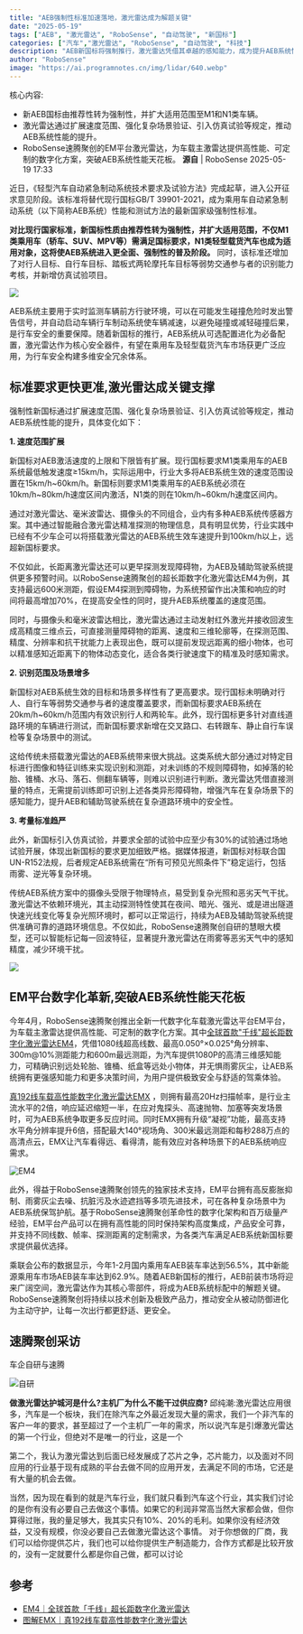 ```yaml
---
title: "AEB强制性标准加速落地，激光雷达成为解题关键"
date: "2025-05-19"
tags: ["AEB", "激光雷达", "RoboSense", "自动驾驶", "新国标"]
categories: ["汽车","激光雷达", "RoboSense", "自动驾驶", "科技"]
description: "AEB新国标将强制推行，激光雷达凭借其卓越的感知能力，成为提升AEB系统性能的关键。"
author: "RoboSense"
image: "https://ai.programnotes.cn/img/lidar/640.webp"
---
```


核心内容:
- 新AEB国标由推荐性转为强制性，并扩大适用范围至M1和N1类车辆。
- 激光雷达通过扩展速度范围、强化复杂场景验证、引入仿真试验等规定，推动AEB系统性能的提升。
- RoboSense速腾聚创的EM平台激光雷达，为车载主激雷达提供高性能、可定制的数字化方案，突破AEB系统性能天花板。
**源自** | RoboSense 2025-05-19 17:33

近日，《轻型汽车自动紧急制动系统技术要求及试验方法》完成起草，进入公开征求意见阶段。该标准将替代现行国标GB/T 39901-2021，成为乘用车自动紧急制动系统（以下简称AEB系统）性能和测试方法的最新国家级强制性标准。

**对比现行国家标准，新国标性质由推荐性转为强制性，并扩大适用范围，不仅M1类乘用车（轿车、SUV、MPV等）需满足国标要求，N1类轻型载货汽车也成为适用对象，这将使AEB系统进入更全面、强制性的普及阶段。**
同时，该标准还增加了对行人目标、自行车目标、踏板式两轮摩托车目标等弱势交通参与者的识别能力考核，并新增仿真试验项目。

![](https://ai.programnotes.cn/img/ai/99cf9502d8a7301c1564cab2a7825e4b.gif)


AEB系统主要用于实时监测车辆前方行驶环境，可以在可能发生碰撞危险时发出警告信号，并自动启动车辆行车制动系统使车辆减速，以避免碰撞或减轻碰撞后果，是行车安全的重要保障。随着新国标的推行，AEB系统从可选配置进化为必备配置，激光雷达作为核心安全器件，有望在乘用车及轻型载货汽车市场获更广泛应用，为行车安全构建多维安全冗余体系。

## **标准要求更快更准,激光雷达成关键支撑**


强制性新国标通过扩展速度范围、强化复杂场景验证、引入仿真试验等规定，推动AEB系统性能的提升，具体变化如下：

**1. 速度范围扩展**

新国标对AEB激活速度的上限和下限皆有扩展。现行国标要求M1类乘用车的AEB系统最低触发速度≥15km/h，实际运用中，行业大多将AEB系统生效的速度范围设置在15km/h~60km/h。新国标则要求M1类乘用车的AEB系统必须在10km/h~80km/h速度区间内激活，N1类的则在10km/h~60km/h速度区间内。


通过对激光雷达、毫米波雷达、摄像头的不同组合，业内有多种AEB系统传感器方案。其中通过智能融合激光雷达精准探测的物理信息，具有明显优势，行业实践中已经有不少车企可以将搭载激光雷达的AEB系统生效车速提升到100km/h以上，远超新国标要求。

不仅如此，长距离激光雷达还可以更早探测发现障碍物，为AEB及辅助驾驶系统提供更多预警时间。以RoboSense速腾聚创的超长距数字化激光雷达EM4为例，其支持最远600米测距，假设EM4探测到障碍物，为系统预留作出决策和响应的时间将最高增加70%，在提高安全性的同时，提升AEB系统覆盖的速度范围。

同时，与摄像头和毫米波雷达相比，激光雷达通过主动发射红外激光并接收回波生成高精度三维点云，可直接测量障碍物的距离、速度和三维轮廓等，在探测范围、精度、分辨率和抗干扰能力上表现出色，既可以提前发现远距离的细小物体，也可以精准感知近距离下的物体动态变化，适合各类行驶速度下的精准及时感知需求。


**2. 识别范围及场景增多**


新国标对AEB系统生效的目标和场景多样性有了更高要求。现行国标未明确对行人、自行车等弱势交通参与者的速度覆盖要求，而新国标要求AEB系统在20km/h~60km/h范围内有效识别行人和两轮车。此外，现行国标更多针对直线道路环境的车辆进行测试，而新国标要求新增在交叉路口、右转跟车、静止自行车误检等复杂场景中的测试。

这给传统未搭载激光雷达的AEB系统带来很大挑战。这类系统大部分通过对特定目标进行图像和特征训练来实现识别和测距，对未训练的不规则障碍物，如掉落的轮胎、锥桶、水马、落石、侧翻车辆等，则难以识别进行判断。激光雷达凭借直接测量的特点，无需提前训练即可识别上述各类异形障碍物，增强汽车在复杂场景下的感知能力，提升AEB和辅助驾驶系统在复杂道路环境中的安全性。

**3. 考量标准趋严**

此外，新国标引入仿真试验，并要求全部的试验中应至少有30%的试验通过场地试验开展，体现出新国标的要求更加细致严格。据媒体报道，新国标对标联合国UN-R152法规，后者规定AEB系统需在“所有可预见光照条件下”稳定运行，包括雨雾、逆光等复杂环境。

传统AEB系统方案中的摄像头受限于物理特点，易受到复杂光照和恶劣天气干扰。激光雷达不依赖环境光，其主动探测特性使其在夜间、暗光、强光、或是进出隧道快速光线变化等复杂光照环境时，都可以正常运行，持续为AEB及辅助驾驶系统提供准确可靠的道路环境信息。不仅如此，RoboSense速腾聚创自研的慧眼大模型，还可以智能标记每一回波特征，显著提升激光雷达在雨雾等恶劣天气中的感知精度，减少环境干扰。

![](https://ai.programnotes.cn/img/ai/aac8514c8914ea450d2d2f0bedec5869.gif)

## **EM平台数字化革新,突破AEB系统性能天花板**

今年4月，RoboSense速腾聚创推出全新一代数字化车载激光雷达平台EM平台，为车载主激雷达提供高性能、可定制的数字化方案。其中[全球首款"千线"超长距数字化激光雷达EM4](https://mp.weixin.qq.com/s?__biz=MzkzMTI5MzMzNw==&mid=2247507786&idx=1&sn=40d3c7a42abec0c235d036b5171ea87b&scene=21#wechat_redirect)，凭借1080线超高线数、最高0.050°×0.025°角分辨率、300m@10%测距能力和600m最远测距，为汽车提供1080P的高清三维感知能力，可精确识别远处轮胎、锥桶、纸盒等远处小物体，并无惧雨雾灰尘，让AEB系统拥有更强感知能力和更多决策时间，为用户提供极致安全与舒适的驾乘体验。

[真192线车载高性能数字化激光雷达EMX](https://mp.weixin.qq.com/s?__biz=MzkzMTI5MzMzNw==&mid=2247510102&idx=2&sn=0f66589e3de84db801599fe7c86662f8&scene=21#wechat_redirect)
，则拥有最高20Hz扫描帧率，是行业主流水平的2倍，响应延迟缩短一半，在应对鬼探头、高速抛物、加塞等突发场景时，可为AEB系统争取更多反应时间。同时EMX拥有升级“凝视”功能，最高支持水平角分辨率提升6倍，搭配最大140°视场角、300米最远测距和每秒288万点的高清点云，EMX让汽车看得远、看得清，能有效应对各种场景下的AEB系统响应需求。

![EM4](https://ai.programnotes.cn/img/lidar/640.webp)

此外，得益于RoboSense速腾聚创领先的独家技术支持，EM平台拥有高反膨胀抑制、雨雾灰尘去噪、抗脏污及水迹遮挡等多项先进技术，可在各种复杂场景中为AEB系统保驾护航。基于RoboSense速腾聚创革命性的数字化架构和百万级量产经验，EM平台产品可以在拥有高性能的同时保持架构高度集成，产品安全可靠，并支持不同线数、帧率、探测距离的定制需求，为各类汽车满足AEB系统新国标要求提供最优选择。

乘联会公布的数据显示，今年1-2月国内乘用车AEB装车率达到56.5%，其中新能源乘用车市场AEB装车率达到62.9%。随着AEB新国标的推行，AEB前装市场将迎来广阔空间，激光雷达作为其核心零部件，将成为AEB系统标配中的解题关键。RoboSense速腾聚创将持续以技术创新及极致产品力，推动安全从被动防御进化为主动守护，让每一次出行都更舒适、更安全。

## 速腾聚创采访

车企自研与速腾

![自研](https://ai.programnotes.cn/img/lidar/1.webp)

**做激光雷达护城河是什么?主机厂为什么不能干过供应商?**
邱纯潮:激光雷达应用很多，汽车是一个板块，我们在除汽车之外最近发现大量的需求，我们一个非汽车的客户一年的要求，甚至超过了一个主机厂一年的需求，所以说汽车是引爆激光雷达的第一个行业，但绝对不是唯一的行业，这是一个

第二个，我认为激光雷达到后面已经发展成了芯片之争，芯片能力，以及面对不同应用的行业基于现有成熟的平台去做不同的应用开发，去满足不同的市场，它还是有大量的机会去做。

当然，因为现在看到的就是汽车行业，我们就只看到汽车这个行业，其实我们讨论的是你有没有必要自己去做这个事情。如果它的利润非常高当然大家都会做，但你算得过账，我的量足够大，我其实只有10%、20%的毛利。如果你没有经济效益，又没有规模，你没必要自己去做激光雷达这个事情。
对于你想做的厂商，我们可以给你提供芯片，我们也可以给你提供生产制造能力，合作方式都是比较开放的，没有一定就要什么都是你自己做，都可以讨论

## 参考

- [EM4｜全球首款「千线」超长距数字化激光雷达](https://mp.weixin.qq.com/s?__biz=MzkzMTI5MzMzNw==&mid=2247507786&idx=1&sn=40d3c7a42abec0c235d036b5171ea87b&scene=21#wechat_redirect)
- [图解EMX｜真192线车载高性能数字化激光雷达](https://mp.weixin.qq.com/s?__biz=MzkzMTI5MzMzNw==&mid=2247510102&idx=2&sn=0f66589e3de84db801599fe7c86662f8&scene=21#wechat_redirect)